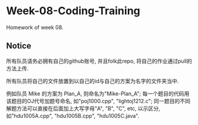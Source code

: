 # Week-08-Coding-Training
Homework of week 08.

## Notice
所有队员请务必拥有自己的github账号, 并且folk此repo, 将自己的作业通过pull的方法上传.

所有队员将自己的文件放置到以自己的id与自己的方案为名字的文件夹当中.

例如队员 Mike 的方案为 Plan_A, 则命名为"Mike-Plan_A"; 每一个题目的代码用该题目的OJ代号加题号命名, 如"poj1000.cpp", "lightoj1212.c"; 同一题目的不同解题方法可以直接在后面加上大写字母"A", "B", "C", etc, 以示区分, 如"hdu1005A.cpp", "hdu1005B.cpp", "hdu1005C.java".